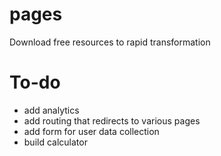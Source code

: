 # pages
Download free resources to rapid transformation

# To-do 
- add analytics
- add routing that redirects to various pages
- add form for user data collection
- build calculator
